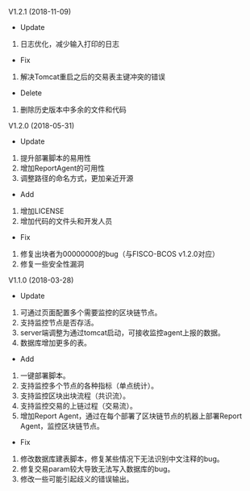 V1.2.1 (2018-11-09)

* Update

1. 日志优化，减少输入打印的日志

* Fix

1. 解决Tomcat重启之后的交易表主键冲突的错误

* Delete

1. 删除历史版本中多余的文件和代码



V1.2.0 (2018-05-31)

- Update

1. 提升部署脚本的易用性
2. 增加ReportAgent的可用性
3. 调整路径的命名方式，更加亲近开源

- Add
1. 增加LICENSE
2. 增加代码的文件头和开发人员

- Fix
1. 修复出块者为00000000的bug（与FISCO-BCOS v1.2.0对应）
2. 修复一些安全性漏洞 

V1.1.0 (2018-03-28)

- Update

1. 可通过页面配置多个需要监控的区块链节点。
2. 支持监控节点是否存活。
3. server端调整为通过tomcat启动，可接收监控agent上报的数据。
4. 数据库增加更多的表。

- Add

1. 一键部署脚本。
2. 支持监控多个节点的各种指标（单点统计）。
3. 支持监控区块出块流程（共识流）。
4. 支持监控交易的上链过程（交易流）。
5. 增加Report Agent，通过在每个部署了区块链节点的机器上部署Report Agent，监控区块链节点。

- Fix

1. 修改数据库建表脚本，修复某些情况下无法识别中文注释的bug。
2. 修复交易param较大导致无法写入数据库的bug。
3. 修改一些可能引起歧义的错误输出。

